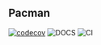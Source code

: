 ## Pacman
[![codecov](https://codecov.io/gh/ChufanSuki/Pacman/branch/main/graph/badge.svg?token=K2E1RDMLTW)](https://codecov.io/gh/ChufanSuki/Pacman)
![DOCS](https://github.com/ChufanSuki/Pacman/actions/workflows/docs.yml/badge.svg)
![CI](https://github.com/ChufanSuki/Pacman/actions/workflows/python-package.yml/badge.svg)